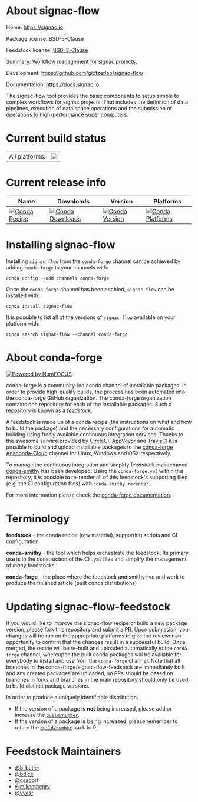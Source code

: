 About signac-flow
=================

Home: https://signac.io

Package license: BSD-3-Clause

Feedstock license: [BSD-3-Clause](https://github.com/conda-forge/signac-flow-feedstock/blob/master/LICENSE.txt)

Summary: Workflow management for signac projects.

Development: https://github.com/glotzerlab/signac-flow

Documentation: https://docs.signac.io

The signac-flow tool provides the basic components to setup simple to
complex workflows for signac projects. That includes the definition of
data pipelines, execution of data space operations and the submission
of operations to high-performance super computers.


Current build status
====================


<table><tr><td>All platforms:</td>
    <td>
      <a href="https://dev.azure.com/conda-forge/feedstock-builds/_build/latest?definitionId=1909&branchName=master">
        <img src="https://dev.azure.com/conda-forge/feedstock-builds/_apis/build/status/signac-flow-feedstock?branchName=master">
      </a>
    </td>
  </tr>
</table>

Current release info
====================

| Name | Downloads | Version | Platforms |
| --- | --- | --- | --- |
| [![Conda Recipe](https://img.shields.io/badge/recipe-signac--flow-green.svg)](https://anaconda.org/conda-forge/signac-flow) | [![Conda Downloads](https://img.shields.io/conda/dn/conda-forge/signac-flow.svg)](https://anaconda.org/conda-forge/signac-flow) | [![Conda Version](https://img.shields.io/conda/vn/conda-forge/signac-flow.svg)](https://anaconda.org/conda-forge/signac-flow) | [![Conda Platforms](https://img.shields.io/conda/pn/conda-forge/signac-flow.svg)](https://anaconda.org/conda-forge/signac-flow) |

Installing signac-flow
======================

Installing `signac-flow` from the `conda-forge` channel can be achieved by adding `conda-forge` to your channels with:

```
conda config --add channels conda-forge
```

Once the `conda-forge` channel has been enabled, `signac-flow` can be installed with:

```
conda install signac-flow
```

It is possible to list all of the versions of `signac-flow` available on your platform with:

```
conda search signac-flow --channel conda-forge
```


About conda-forge
=================

[![Powered by NumFOCUS](https://img.shields.io/badge/powered%20by-NumFOCUS-orange.svg?style=flat&colorA=E1523D&colorB=007D8A)](http://numfocus.org)

conda-forge is a community-led conda channel of installable packages.
In order to provide high-quality builds, the process has been automated into the
conda-forge GitHub organization. The conda-forge organization contains one repository
for each of the installable packages. Such a repository is known as a *feedstock*.

A feedstock is made up of a conda recipe (the instructions on what and how to build
the package) and the necessary configurations for automatic building using freely
available continuous integration services. Thanks to the awesome service provided by
[CircleCI](https://circleci.com/), [AppVeyor](https://www.appveyor.com/)
and [TravisCI](https://travis-ci.com/) it is possible to build and upload installable
packages to the [conda-forge](https://anaconda.org/conda-forge)
[Anaconda-Cloud](https://anaconda.org/) channel for Linux, Windows and OSX respectively.

To manage the continuous integration and simplify feedstock maintenance
[conda-smithy](https://github.com/conda-forge/conda-smithy) has been developed.
Using the ``conda-forge.yml`` within this repository, it is possible to re-render all of
this feedstock's supporting files (e.g. the CI configuration files) with ``conda smithy rerender``.

For more information please check the [conda-forge documentation](https://conda-forge.org/docs/).

Terminology
===========

**feedstock** - the conda recipe (raw material), supporting scripts and CI configuration.

**conda-smithy** - the tool which helps orchestrate the feedstock.
                   Its primary use is in the construction of the CI ``.yml`` files
                   and simplify the management of *many* feedstocks.

**conda-forge** - the place where the feedstock and smithy live and work to
                  produce the finished article (built conda distributions)


Updating signac-flow-feedstock
==============================

If you would like to improve the signac-flow recipe or build a new
package version, please fork this repository and submit a PR. Upon submission,
your changes will be run on the appropriate platforms to give the reviewer an
opportunity to confirm that the changes result in a successful build. Once
merged, the recipe will be re-built and uploaded automatically to the
`conda-forge` channel, whereupon the built conda packages will be available for
everybody to install and use from the `conda-forge` channel.
Note that all branches in the conda-forge/signac-flow-feedstock are
immediately built and any created packages are uploaded, so PRs should be based
on branches in forks and branches in the main repository should only be used to
build distinct package versions.

In order to produce a uniquely identifiable distribution:
 * If the version of a package **is not** being increased, please add or increase
   the [``build/number``](https://conda.io/docs/user-guide/tasks/build-packages/define-metadata.html#build-number-and-string).
 * If the version of a package **is** being increased, please remember to return
   the [``build/number``](https://conda.io/docs/user-guide/tasks/build-packages/define-metadata.html#build-number-and-string)
   back to 0.

Feedstock Maintainers
=====================

* [@b-butler](https://github.com/b-butler/)
* [@bdice](https://github.com/bdice/)
* [@csadorf](https://github.com/csadorf/)
* [@mikemhenry](https://github.com/mikemhenry/)
* [@vyasr](https://github.com/vyasr/)

